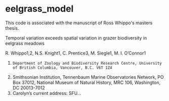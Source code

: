 # eelgrass_model
This code is associated with the manuscript of Ross Whippo's masters thesis. 

Temporal variation exceeds spatial variation in grazer biodiversity in eelgrass meadows
 
R. Whippo1,2, N.S. Knight1, C. Prentice3, M. Siegle1, M. I. O’Connor1
 
 1. 	Department of Zoology and Biodiversity Research Centre, University of British Columbia, Vancouver, B.C. V6T 1Z4
2. 	Smithsonian Institution, Tennenbaum Marine Observatories Network, PO Box 37012, National Museum of Natural History, MRC 106, Washington, DC 20013-7012
3. 	Carolyn’s current address: SFU… 
